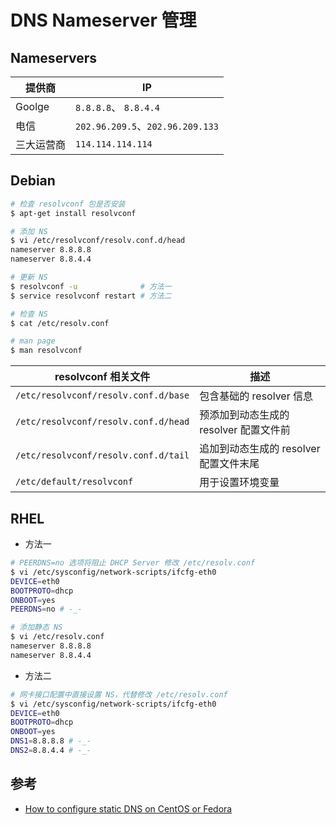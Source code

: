 # DNS Nameserver 管理

## Nameservers

| 提供商     | IP                               |
| ---------- | -------------------------------- |
| Goolge     | `8.8.8.8`、 `8.8.4.4`            |
| 电信       | `202.96.209.5`、`202.96.209.133` |
| 三大运营商 | `114.114.114.114`                |

## Debian

```sh
# 检查 resolvconf 包是否安装
$ apt-get install resolvconf

# 添加 NS
$ vi /etc/resolvconf/resolv.conf.d/head
nameserver 8.8.8.8
nameserver 8.8.4.4

# 更新 NS
$ resolvconf -u              # 方法一
$ service resolvconf restart # 方法二

# 检查 NS
$ cat /etc/resolv.conf

# man page
$ man resolvconf
```

| resolvconf 相关文件                  | 描述                                   |
| ------------------------------------ | -------------------------------------- |
| `/etc/resolvconf/resolv.conf.d/base` | 包含基础的 resolver 信息               |
| `/etc/resolvconf/resolv.conf.d/head` | 预添加到动态生成的 resolver 配置文件前 |
| `/etc/resolvconf/resolv.conf.d/tail` | 追加到动态生成的 resolver 配置文件末尾 |
| `/etc/default/resolvconf`            | 用于设置环境变量                       |

## RHEL

* 方法一

```sh
# PEERDNS=no 选项将阻止 DHCP Server 修改 /etc/resolv.conf
$ vi /etc/sysconfig/network-scripts/ifcfg-eth0
DEVICE=eth0
BOOTPROTO=dhcp
ONBOOT=yes
PEERDNS=no # -_-

# 添加静态 NS
$ vi /etc/resolv.conf
nameserver 8.8.8.8
nameserver 8.8.4.4
```

* 方法二

```sh
# 网卡接口配置中直接设置 NS，代替修改 /etc/resolv.conf
$ vi /etc/sysconfig/network-scripts/ifcfg-eth0
DEVICE=eth0
BOOTPROTO=dhcp
ONBOOT=yes
DNS1=8.8.8.8 # -_-
DNS2=8.8.4.4 # -_-
```

## 参考

* [How to configure static DNS on CentOS or Fedora](http://ask.xmodulo.com/configure-static-dns-centos-fedora.html)